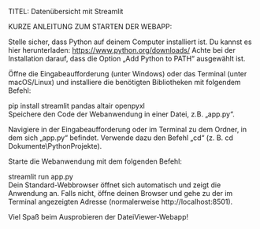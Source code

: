 TITEL: Datenübersicht mit Streamlit

KURZE ANLEITUNG ZUM STARTEN DER WEBAPP:

Stelle sicher, dass Python auf deinem Computer installiert ist. Du kannst es hier herunterladen: https://www.python.org/downloads/
Achte bei der Installation darauf, dass die Option „Add Python to PATH“ ausgewählt ist.

Öffne die Eingabeaufforderung (unter Windows) oder das Terminal (unter macOS/Linux) und installiere die benötigten Bibliotheken mit folgendem Befehl:

pip install streamlit pandas altair openpyxl  
Speichere den Code der Webanwendung in einer Datei, z.B. „app.py“.

Navigiere in der Eingabeaufforderung oder im Terminal zu dem Ordner, in dem sich „app.py“ befindet. Verwende dazu den Befehl „cd“ (z. B. cd Dokumente\PythonProjekte).

Starte die Webanwendung mit dem folgenden Befehl:

streamlit run app.py  
Dein Standard-Webbrowser öffnet sich automatisch und zeigt die Anwendung an. Falls nicht, öffne deinen Browser und gehe zu der im Terminal angezeigten Adresse (normalerweise http://localhost:8501).

Viel Spaß beim Ausprobieren der DateiViewer-Webapp!
